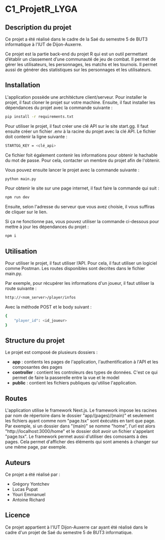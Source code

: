 # C1_ProjetR_LYGA

## Description du projet

Ce projet a été réalisé dans le cadre de la Saé du semestre 5 de BUT3 informatique à l'IUT de Dijon-Auxerre.

Ce projet est la partie back-end du projet R qui est un outil permettant d’établir un classement d’une communauté de jeu de combat. Il permet de gérer les utilisateurs, les personnages, les matchs et les tournois. Il permet aussi de générer des statistiques sur les personnages et les utilisateurs. 

## Installation

L'application possède une architécture client/serveur.
Pour installer le projet, il faut cloner le projet sur votre machine. 
Ensuite, il faut installer les dépendances du projet avec la commande suivante : 

```bash
pip install -r requirements.txt
```

Pour utiliser le projet, il faut créer une clé API sur le site start.gg. 
Il faut ensuite créer un fichier .env à la racine du projet avec la clé API. 
Le fichier doit contenir la ligne suivante : 

```bash
STARTGG_KEY = <clé_api>
```

Ce fichier foit également contenir les informations pour obtenir le hachable du mot de passe.
Pour cela, contacter un membre du projet afin de l'obtenir.

Vous pouvez ensuite lancer le projet avec la commande suivante : 

```bash
python main.py
```

Pour obtenir le site sur une page internet, il faut faire la commande qui suit :

```bash
npm run dev
```

Ensuite, selon l'adresse du serveur que vous avez choisie, il vous suffiras de cliquer sur le lien.

Si ça ne fonctionne pas, vous pouvez utiliser la commande ci-dessous pour mettre à jour les dépendances du projet :

```bash
npm i
```

## Utilisation

Pour utiliser le projet, il faut utiliser l’API. Pour cela, il faut utiliser un logiciel comme Postman.
Les routes disponibles sont decrites dans le fichier main.py.

Par exemple, pour récupérer les informations d'un joueur, il faut utiliser la route suivante : 

```bash
http://<nom_server>/player/infos
```

Avec la méthode POST et le body suivant : 

```bash
{
    "player_id": <id_joueur>
}
```

## Structure du projet

Le projet est composé de plusieurs dossiers :

- **app** : contients les pages de l'application, l'authentification à l'API et les composantes des pages
- **controller** : contient les controleurs des types de données. C'est ce qui permet de faire la passerelle entre la vue et le model
- **public** : contient les fichiers publiques qu'utilise l'application.

## Routes

L'application utilise le framework Next.js. Le framework impose les racines par nom de répertoire dans le dossier "app/(pages)/(main)" et seulement les fichiers ayant comme nom "page.tsx" sont éxécutés en tant que page.
Par exemple, si un dossier dans "(main)" se nomme "home", l'url est alors "http://localhost:3000/home" et le dossier doit avoir un fichier s'appelant "page.tsx".
Le framework permet aussi d'utiliser des comosants à des pages. Cela permet d'afficher des éléments qui sont amenés à changer sur une même page, par exemple.

## Auteurs

Ce projet a été réalisé par :
* Grégory Yontchev
* Lucas Pupat
* Youri Emmanuel
* Antoine Richard

## Licence

Ce projet appartient à l'IUT Dijon-Auxerre car ayant été réalisé dans le cadre d'un projet de Saé du semestre 5 de BUT3 informatique.